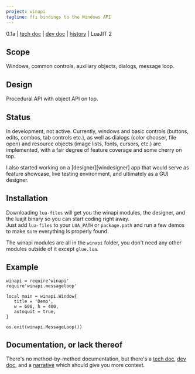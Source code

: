 ```yaml
---
project: winapi
tagline: ffi bindings to the Windows API
---
```


0.1a | [tech doc] | [dev doc] | [history] | LuaJIT 2

## Scope

Windows, common controls, auxiliary objects, dialogs, message loop.

## Design

Procedural API with object API on top.

## Status

In development, not active. Currently, windows and basic controls (buttons, edits, combos, tab controls etc.),
as well as dialogs (color chooser, file open) and resource objects (image lists, fonts, cursors, etc.) are implemented,
with a fair degree of feature coverage and some cherry on top.

I also started working on a [designer][windesigner] app that would serve as feature showcase, live testing environment,
and ultimately as a GUI designer.

## Installation

Downloading `lua-files` will get you the winapi modules, the designer, and the luajit binary so you can start coding right away.<br>
Just add `lua-files` to your `LUA_PATH` or `package.path` and run a few demos to make sure everything is properly found.

The winapi modules are all in the `winapi` folder, you don't need any other modules outside of it except `glue.lua`.

## Example

~~~{.lua}
winapi = require'winapi'
require'winapi.messageloop'

local main = winapi.Window{
   title = 'Demo',
   w = 600, h = 400,
   autoquit = true,
}

os.exit(winapi.MessageLoop())
~~~

## Documentation, or lack thereof

There's no method-by-method documentation, but there's a [tech doc], [dev doc], and a [narrative][history]
which should give you more context.

[tech doc]:     winapi_design.html
[dev doc]:      winapi_binding.html
[history]:      winapi_history.html

